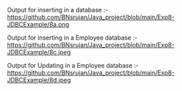 Output for inserting in a database :-              
https://github.com/BNsrujan/Java_project/blob/main/Exp8-JDBCExample/8a.png



Output for inserting in a Employee database :-              
https://github.com/BNsrujan/Java_project/blob/main/Exp8-JDBCExample/8c.jpeg

Output for Updating in a Employee database :-              
https://github.com/BNsrujan/Java_project/blob/main/Exp8-JDBCExample/8d.jpeg
